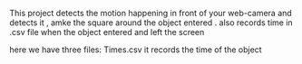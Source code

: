 
This project detects the motion happening in front of your web-camera and detects it , amke the square around the object entered . also records time in .csv file
when the object entered and left the screen

here we have three files:
Times.csv
it records the time of the object
